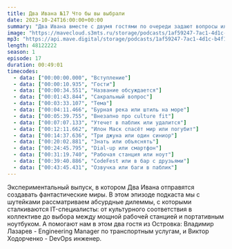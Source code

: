 ```yaml
---
title: Два Ивана №17 Что бы вы выбрали
date: 2023-10-24T16:00:00+00:00
summary: "Два Ивана вместе с двумя гостями по очереди задают вопросы или-или, в которых выбор не так прост"
image: "https://mavecloud.s3mts.ru/storage/podcasts/1af59247-7ac1-4d1c-b4f1-fd950f3daf15/images/5527bf80-4b47-41f2-a838-7fd4ba9f4c41.jpg"
mp3: "https://api.mave.digital/storage/podcasts/1af59247-7ac1-4d1c-b4f1-fd950f3daf15/episodes/5527bf80-4b47-41f2-a838-7fd4ba9f4c41.mp3"
length: 48122222
season: 1
episode: 17
duration: 00:49:01
timecodes:
  - data: ["00:00:00.000", "Вступление"]
  - data: ["00:00:10.935", "Гости"]
  - data: ["00:00:34.551", "Название обсуждается"]
  - data: ["00:01:43.844", "Сакральный вопрос"]
  - data: ["00:03:33.107", "Тема"]
  - data: ["00:04:11.466", "Бурная река или штиль на море"]
  - data: ["00:05:39.755", "Внезапно про culture fit"]
  - data: ["00:07:07.133", "Утечет в паблик или удалится"]
  - data: ["00:12:11.662", "Илон Маск спасёт мир или погубит"]
  - data: ["00:14:37.636", "Три джуна или один синиор"]
  - data: ["00:20:02.881", "Знать или объяснять"]
  - data: ["00:24:45.795", "Dial-up или смартфон"]
  - data: ["00:31:19.740", "Рабочая станция или ноут"]
  - data: ["00:39:40.886", "CodeFest или в бар с друзьями"]
  - data: ["00:43:45.431", "Озвучка или баги в паблик"]
---
```


Экспериментальный выпуск, в котором Два Ивана отправятся создавать фантастические миры. В этом эпизоде подкаста мы с шутейками рассматриваем абсурдные дилеммы, с которыми сталкиваются IT-специалисты: от культурного соответствия в коллективе до выбора между мощной рабочей станцией и портативным ноутбуком. А помогают нам в этом два гостя из Островка: Владимир Лазарев - Engineering Manager по транспортным услугам, и Виктор Ходорченко - DevOps инженер.

 

